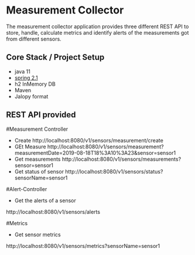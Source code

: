 # Measurement Collector
The measurement collector application provides three different REST API to store, handle, calculate metrics and identify alerts of the measurements got from different sensors.

## Core Stack / Project Setup
* java 11
* [spring 2.1](https://spring.io/)
* h2 InMemory DB
* Maven
* Jalopy format

## REST API provided

#Measurement Controller
 * Create
http://localhost:8080/v1/sensors/measurement/create
* GEt Measure
http://localhost:8080/v1/sensors/measurement?measurementDate=2019-08-18T18%3A10%3A23&sensor=sensor1
* Get measurements
http://localhost:8080/v1/sensors/measurements?sensor=sensor1
* Get status of sensor
http://localhost:8080/v1/sensors/status?sensorName=sensor1


#Alert-Controller

* Get the alerts of a sensor

http://localhost:8080/v1/sensors/alerts

#Metrics
 
* Get sensor metrics

http://localhost:8080/v1/sensors/metrics?sensorName=sensor1